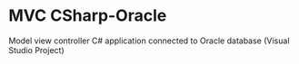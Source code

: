 # MVC CSharp-Oracle
Model view controller C# application connected to Oracle database (Visual Studio Project)

